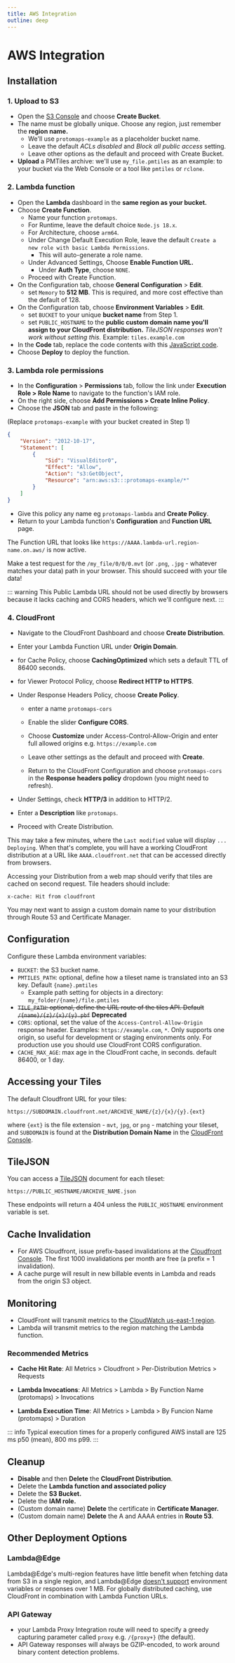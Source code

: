 ```yaml
---
title: AWS Integration
outline: deep
---
```


# AWS Integration

## Installation

### 1. Upload to S3

* Open the [S3 Console](https://s3.console.aws.amazon.com/s3/home) and choose **Create Bucket**.
* The name must be globally unique. Choose any region, just remember the **region name.**
    * We'll use `protomaps-example`  as a placeholder bucket name.
    * Leave the default *ACLs disabled* and *Block all public access* setting.
    * Leave other options as the default and proceed with Create Bucket.
* **Upload** a PMTiles archive: we'll use `my_file.pmtiles` as an example: to your bucket via the Web Console or a tool like `pmtiles` or `rclone`.

### 2. Lambda function

* Open the **Lambda** dashboard in the **same region as your bucket.**
* Choose **Create Function**.
    * Name your function `protomaps`.
    * For Runtime, leave the default choice `Node.js 18.x`.
    * For Architecture, choose `arm64`.
    * Under Change Default Execution Role, leave the default `Create a new role with basic Lambda Permissions`.
        * This will auto-generate a role name.
    * Under Advanced Settings, Choose **Enable Function URL.**
        * Under **Auth Type**, choose `NONE`.
    * Proceed with Create Function.
* On the Configuration tab, choose **General Configuration** > **Edit**.
    * set `Memory` to **512 MB**. This is required, and more cost effective than the default of 128.
* On the Configuration tab, choose **Environment Variables** > **Edit**.
    * set `BUCKET` to your unique **bucket name** from Step 1.
    * set `PUBLIC_HOSTNAME` to the **public custom domain name you'll assign to your CloudFront distribution.** *TileJSON responses won't work without setting this.* Example: `tiles.example.com`
* In the **Code** tab, replace the code contents with this [JavaScript code](https://protomaps.github.io/PMTiles/lambda_function.zip).
* Choose **Deploy** to deploy the function.

### 3. Lambda role permissions

* In the **Configuration** > **Permissions** tab, follow the link under **Execution Role > Role Name** to navigate to the function's IAM role.
* On the right side, choose **Add Permissions > Create Inline Policy**.
* Choose the **JSON** tab and paste in the following:

(Replace `protomaps-example` with your bucket created in Step 1)

```json
{
    "Version": "2012-10-17",
    "Statement": [
        {
            "Sid": "VisualEditor0",
            "Effect": "Allow",
            "Action": "s3:GetObject",
            "Resource": "arn:aws:s3:::protomaps-example/*"
        }
    ]
} 
```

* Give this policy any name eg `protomaps-lambda` and **Create Policy**.
* Return to your Lambda function's **Configuration** and **Function URL**  page.

The Function URL that looks like `https://AAAA.lambda-url.region-name.on.aws/` is now active.

Make a test request for the `/my_file/0/0/0.mvt` (or `.png`, `.jpg` - whatever matches your data) path in your browser. This should succeed with your tile data!

::: warning
This Public Lambda URL should not be used directly by browsers because it lacks caching and CORS headers, which we'll configure next.
:::

### 4. CloudFront

* Navigate to the CloudFront Dashboard and choose **Create Distribution**.

* Enter your Lambda Function URL under **Origin Domain**.

* for Cache Policy, choose **CachingOptimized** which sets a default TTL of 86400 seconds.

* for Viewer Protocol Policy, choose **Redirect HTTP to HTTPS**.

* Under Response Headers Policy, choose **Create Policy**.

    * enter a name `protomaps-cors`

    * Enable the slider **Configure CORS**.

    * Choose **Customize** under Access-Control-Allow-Origin and enter full allowed origins e.g. `https://example.com`

    * Leave other settings as the default and proceed with **Create**.

    * Return to the CloudFront Configuration and choose `protomaps-cors` in the **Response headers policy** dropdown (you might need to refresh).

* Under Settings, check **HTTP/3** in addition to HTTP/2.

* Enter a **Description** like `protomaps`.

* Proceed with Create Distribution.

This may take a few minutes, where the `Last modified` value will display `... Deploying`. When that's complete, you will have a working CloudFront distribution at a URL like `AAAA.cloudfront.net` that can be accessed directly from browsers.

Accessing your Distribution from a web map should verify that tiles are cached on second request. Tile headers should include:

```
x-cache: Hit from cloudfront
```

You may next want to assign a custom domain name to your distribution through Route 53 and Certificate Manager.

## Configuration

Configure these Lambda environment variables:

* `BUCKET`: the S3 bucket name.
* `PMTILES_PATH`: optional, define how a tileset name is translated into an S3 key. Default `{name}.pmtiles`
  * Example path setting for objects in a directory: `my_folder/{name}/file.pmtiles`
* ~~`TILE_PATH`: optional, define the URL route of the tiles API. Default `/{name}/{z}/{x}/{y}.pbf`~~ **Deprecated**
* `CORS`: optional, set the value of the `Access-Control-Allow-Origin` response header. Examples: `https://example.com`, `*`. Only supports one origin, so useful for development or staging environments only. For production use you should use CloudFront CORS configuration.
* `CACHE_MAX_AGE`: max age in the CloudFront cache, in seconds. default 86400, or 1 day.

## Accessing your Tiles

The default Cloudfront URL for your tiles:

```
https://SUBDOMAIN.cloudfront.net/ARCHIVE_NAME/{z}/{x}/{y}.{ext}
```

where `{ext}` is the file extension - `mvt`, `jpg`, or `png` - matching your tileset, and `SUBDOMAIN` is found at the **Distribution Domain Name** in the [CloudFront Console](https://us-east-1.console.aws.amazon.com/cloudfront/v3/).


## TileJSON

You can access a [TileJSON](https://github.com/mapbox/tilejson-spec) document for each tileset:

```
https://PUBLIC_HOSTNAME/ARCHIVE_NAME.json
```

These endpoints will return a 404 unless the `PUBLIC_HOSTNAME` environment variable is set.


## Cache Invalidation

* For AWS Cloudfront, issue prefix-based invalidations at the [Cloudfront Console](https://us-east-1.console.aws.amazon.com/cloudfront/v3/home). The first 1000 invalidations per month are free (a prefix = 1 invalidation).
* A cache purge will result in new billable events in Lambda and reads from the origin S3 object.

## Monitoring

* CloudFront will transmit metrics to the [CloudWatch us-east-1 region](https://us-east-1.console.aws.amazon.com/cloudwatch/home?region=us-east-1).
* Lambda will transmit metrics to the region matching the Lambda function.

### Recommended Metrics

* **Cache Hit Rate**: All Metrics > Cloudfront > Per-Distribution Metrics > Requests
* **Lambda Invocations**: All Metrics > Lambda > By Function Name (protomaps) > Invocations

* **Lambda Execution Time**: All Metrics > Lambda > By Funcion Name (protomaps) > Duration

::: info
Typical execution times for a properly configured AWS install are 125 ms p50 (mean), 800 ms p99.
:::


## Cleanup


* **Disable** and then **Delete** the **CloudFront Distribution**.
* Delete the **Lambda function and associated policy**
* Delete the **S3 Bucket.**
* Delete the **IAM role.**
* (Custom domain name) **Delete** the certificate in **Certificate Manager.**
* (Custom domain name) **Delete** the A and AAAA entries in **Route 53**.


## Other Deployment Options

### Lambda@Edge

Lambda@Edge's multi-region features have little benefit when fetching data from S3 in a single region, and Lambda@Edge [doesn't support](https://docs.aws.amazon.com/AmazonCloudFront/latest/DeveloperGuide/edge-functions-restrictions.html) environment variables or responses over 1 MB. For globally distributed caching, use CloudFront in combination with Lambda Function URLs.

### API Gateway

* your Lambda Proxy Integration route will need to specify a greedy capturing parameter called `proxy` e.g. `/{proxy+}` (the default).
* API Gateway responses will always be GZIP-encoded, to work around binary content detection problems.
